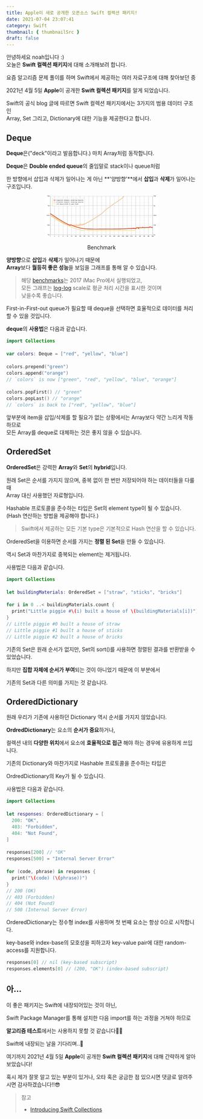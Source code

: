 ```yaml
---
title: Apple이 새로 공개한 오픈소스 Swift 컬렉션 패키지!
date: 2021-07-04 23:07:41
category: Swift
thumbnail: { thumbnailSrc }
draft: false
---
```


안녕하세요 noah입니다 :)  
오늘은 **Swift 컬렉션 패키지**에 대해 소개해보려 합니다.

요즘 알고리즘 문제 풀이를 하며 Swift에서 제공하는 여러 자료구조에 대해 찾아보던 중

2021년 4월 5일 **Apple**이 공개한 **Swift 컬렉션 패키지**를 알게 되었습니다.

Swift의 공식 blog 글에 따르면 Swift 컬렉션 패키지에서는 3가지의 범용 데이터 구조인  
Array, Set 그리고, Dictionary에 대한 기능을 제공한다고 합니다.

## Deque

**Deque**은("deck"이라고 발음합니다.) 마치 Array처럼 동작합니다.

**Deque**은 **Double ended queue**의 줄임말로 stack이나 queue처럼

한 방향에서 삽입과 삭제가 일어나는 게 아닌 **'양방향'**에서 **삽입**과 **삭제**가 일어나는 구조입니다.

<p align="center">
<img src="assets/2021-07-04/1.png" width="300"/>
<center>Benchmark</center>
</p>

**양방향**으로 **삽입**과 **삭제**가 일어나기 때문에  
**Array**보다 **월등히 좋은 성능**을 보임을 그래프를 통해 알 수 있습니다.

> 해당 [benchmarks](https://github.com/apple/swift-collections/tree/main/Documentation/Announcement-benchmarks)는 2017 iMac Pro에서 실행되었고,  
> 모든 그래프는 [log-log](https://darrengwon.tistory.com/789) scale로 평균 처리 시간을 표시한 것이며  
> 낮을수록 좋습니다.

First-in-First-out queue가 필요할 때 deque을 선택하면 효율적으로 데이터를 처리할 수 있을 것입니다.

**deque**의 **사용법**은 다음과 같습니다.

```swift
import Collections

var colors: Deque = ["red", "yellow", "blue"]

colors.prepend("green")
colors.append("orange")
// `colors` is now ["green", "red", "yellow", "blue", "orange"]

colors.popFirst() // "green"
colors.popLast() // "orange"
// `colors` is back to ["red", "yellow", "blue"]
```

앞부분에 item을 삽입/삭제를 할 필요가 없는 상황에서는 Array보다 약간 느리게 작동하므로  
모든 Array를 deque로 대체하는 것은 좋지 않을 수 있습니다.

## OrderedSet

**OrderedSet**은 강력한 **Array**와 **Set**의 **hybrid**입니다.

원래 Set은 순서를 가지지 않으며, 중복 없이 한 번만 저장되어야 하는 데이터들을 다룰 때  
Array 대신 사용했던 자료형입니다.

Hashable 프로토콜을 준수하는 타입은 Set의 element type이 될 수 있습니다.  
(Hash 연산하는 방법을 제공해야 합니다.)

> Swift에서 제공하는 모든 기본 type은 기본적으로 Hash 연산을 할 수 있습니다.

OrderedSet을 이용하면 순서를 가지는 **정렬 된 Set**을 만들 수 있습니다.

역시 Set과 마찬가지로 중복되는 element는 제거됩니다.

사용법은 다음과 같습니다.

```swift
import Collections

let buildingMaterials: OrderedSet = ["straw", "sticks", "bricks"]

for i in 0 ..< buildingMaterials.count {
  print("Little piggie #\(i) built a house of \(buildingMaterials[i])")
}
// Little piggie #0 built a house of straw
// Little piggie #1 built a house of sticks
// Little piggie #2 built a house of bricks
```

기존의 Set은 원래 순서가 없지만, Set의 sort()를 사용하면 정렬된 결과를 반환받을 수 있었습니다.

하지만 **집합 자체에 순서가 부여**되는 것이 아니었기 때문에 이 부분에서

기존의 Set과 다른 의미를 가지는 것 같습니다.

## OrderedDictionary

원래 우리가 기존에 사용하던 Dictionary 역시 순서를 가지지 않았습니다.

**OrdredDictionary**는 요소의 **순서가 중요**하거나,

컬렉션 내의 **다양한 위치**에서 요소에 **효율적으로 접근** 해야 하는 경우에 유용하게 쓰입니다.

기존의 Dictionary와 마찬가지로 Hashable 프로토콜을 준수하는 타입은

OrdredDictionary의 Key가 될 수 있습니다.

사용법은 다음과 같습니다.

```swift
import Collections

let responses: OrderedDictionary = [
  200: "OK",
  403: "Forbidden",
  404: "Not Found",
]

responses[200] // "OK"
responses[500] = "Internal Server Error"

for (code, phrase) in responses {
  print("\(code) (\(phrase))")
}
// 200 (OK)
// 403 (Forbidden)
// 404 (Not Found)
// 500 (Internal Server Error)

```

OrderedDictionary는 정수형 index를 사용하며 첫 번째 요소는 항상 0으로 시작합니다.

key-base와 index-base의 모호성을 피하고자 key-value pair에 대한 random-access를 지원합니다.

```swift
responses[0] // nil (key-based subscript)
responses.elements[0] // (200, "OK") (index-based subscript)
```

## 아...

이 좋은 패키지는 Swift에 내장되어있는 것이 아닌,

Swift Package Manager를 통해 설치한 다음 import를 하는 과정을 거쳐야 하므로

**알고리즘 테스트**에서는 사용하지 못할 것 같습니다🥺🥺

Swift에 내장되는 날을 기다리며..🥳

여기까지 2021년 4월 5일 **Apple**이 공개한 **Swift 컬렉션 패키지**에 대해 간략하게 알아보았습니다!

혹시 제가 잘못 알고 있는 부분이 있거나, 오타 혹은 궁금한 점 있으시면 댓글로 알려주시면 감사하겠습니다!!😎

> 참고
>
> - [Introducing Swift Collections](https://swift.org/blog/swift-collections/)
